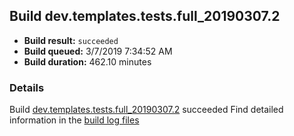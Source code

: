 ## Build dev.templates.tests.full_20190307.2
- **Build result:** `succeeded`
- **Build queued:** 3/7/2019 7:34:52 AM
- **Build duration:** 462.10 minutes
### Details
Build [dev.templates.tests.full_20190307.2](https://winappstudio.visualstudio.com/web/build.aspx?pcguid=a4ef43be-68ce-4195-a619-079b4d9834c2&builduri=vstfs%3a%2f%2f%2fBuild%2fBuild%2f27210) succeeded
Find detailed information in the [build log files](https://uwpctdiags.blob.core.windows.net/buildlogs/dev.templates.tests.full_20190307.2_logs.zip)
